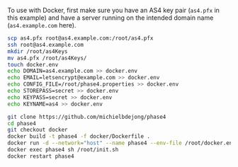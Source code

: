 To use with Docker, first make sure you have an AS4 key pair (`as4.pfx` in this example)
and have a server running on the intended domain name (`as4.example.com` here).


```sh
scp as4.pfx root@as4.example.com:/root/as4.pfx
ssh root@as4.example.com
mkdir /root/as4Keys
mv as4.pfx /root/as4Keys/
touch docker.env
echo DOMAIN=as4.example.com >> docker.env
echo EMAIL=letsencrypt@example.com >> docker.env
echo CONFIG_FILE=/root/phase4.properties >> docker.env
echo STOREPASS=secret >> docker.env
echo KEYPASS=secret >> docker.env
echo KEYNAME=as4 >> docker.env

git clone https://github.com/michielbdejong/phase4
cd phase4
git checkout docker
docker build -t phase4 -f docker/Dockerfile .
docker run -d --network="host" --name phase4 --env-file /root/docker.env -v /root/as4Keys:/as4Keys -v /root/tlsKeys:/etc/letsencrypt phase4
docker exec phase4 sh /root/init.sh
docker restart phase4
